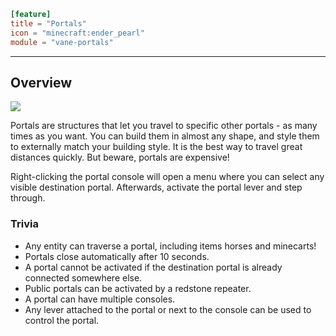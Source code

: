 ```toml
[feature]
title = "Portals"
icon = "minecraft:ender_pearl"
module = "vane-portals"
```
---
## Overview

<!-- TODO SCREENSHOT -->
![](images/portal_boundary.png)

Portals are structures that let you travel to specific other portals - as many times as you want.
You can build them in almost any shape, and style them to externally match your building style.
It is the best way to travel great distances quickly. But beware, portals are expensive!

Right-clicking the portal console will open a menu where you can select any visible destination portal.
Afterwards, activate the portal lever and step through.

### Trivia

- Any entity can traverse a portal, including items horses and minecarts!
- Portals close automatically after 10 seconds.
- A portal cannot be activated if the destination portal is already connected somewhere else.
- Public portals can be activated by a redstone repeater.
- A portal can have multiple consoles.
- Any lever attached to the portal or next to the console can be used to control the portal.
